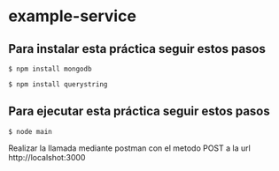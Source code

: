 # example-service

## Para instalar esta práctica seguir estos pasos

```
$ npm install mongodb
```

```
$ npm install querystring
```

## Para ejecutar esta práctica seguir estos pasos

```
$ node main
```

Realizar la llamada mediante postman con el metodo POST a la url http://localshot:3000